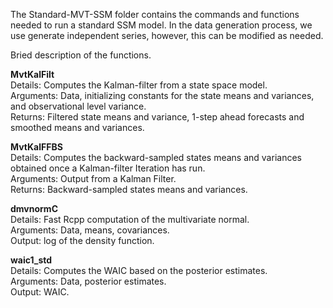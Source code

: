 The Standard-MVT-SSM folder contains the commands and functions needed to run a standard SSM model.
In the data generation process, we use generate independent series, however, this can be modified as needed.


Bried description of the functions.


**MvtKalFilt** <br>
Details: Computes the Kalman-filter from a state space model. <br>
Arguments: Data, initializing constants for the state means and variances, and observational level variance. <br>
Returns: Filtered state means and variance, 1-step ahead forecasts and smoothed means and variances.


**MvtKalFFBS** <br>
Details: Computes the backward-sampled states means and variances obtained once a Kalman-filter Iteration has run. <br>
Arguments: Output from a Kalman Filter. <br>
Returns: Backward-sampled states means and variances. <br>

**dmvnormC** <br>
Details: Fast Rcpp computation of the multivariate normal. <br>
Arguments: Data, means, covariances. <br>
Output: log of the density function. <br>

**waic1_std** <br>
Details: Computes the WAIC based on the posterior estimates. <br>
Arguments: Data, posterior estimates. <br>
Output: WAIC. <br>
